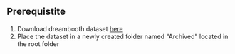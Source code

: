 ## Prerequistite
1. Download dreambooth dataset [here](https://www.kaggle.com/datasets/ikarus777/best-artworks-of-all-time/data)
2. Place the dataset in a newly created folder named "Archived" located in the root folder